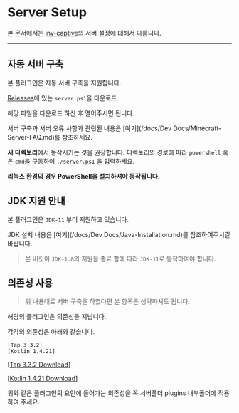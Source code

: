 # Server Setup

본 문서에서는 [inv-captive](https://github.com/monun/inv-captive)의 서버 설정에 대해서 다룹니다.

---

## 자동 서버 구축

본 플러그인은 자동 서버 구축을 지원합니다.

[Releases](https://github.com/monun/inv-captive/releases)에 있는 `server.ps1`을 다운로드.

해당 파일을 다운로드 하신 후 열어주시면 됩니다.

서버 구축과 서버 오류 사항과 관련된 내용은 [여기](/docs/Dev Docs/Minecraft-Server-FAQ.md)를 참조하세요.

**새 디렉토리**에서 동작시키는 것을 권장합니다.
디렉토리의 경로에 따라 ``powershell`` 혹은 ``cmd``을 구동하여 `./server.ps1` 을 입력하세요.

**리눅스 환경의 경우 PowerShell을 설치하셔야 동작됩니다.**

## JDK 지원 안내

본 플러그인은 `JDK-11` 부터 지원하고 있습니다.

JDK 설치 내용은 [여기](/docs/Dev Docs/Java-Installation.md)를 참조하여주시길 바랍니다.

> 본 버킷이 `JDK-1.8`의 지원을 종료 함에 따라 `JDK-11`로 동작하여야 합니다.

## 의존성 사용

> 위 내용대로 서버 구축을 하였다면 본 항목은 생략하셔도 됩니다.

해당의 플러그인은 의존성을 지닙니다.

각각의 의존성은 아래와 같습니다.

```
[Tap 3.3.2]
[Kotlin 1.4.21]
```

[[Tap 3.3.2 Download](https://github.com/monun/tap/releases/download/3.3.2/Tap.jar)]

[[Kotlin 1.4.21 Download](https://github.com/monun/kotlin-plugin/releases/download/1.4.21/Kotlin.jar)]

위와 같은 플러그인의 요인에 들어가는 의존성을 꼭 서버폴더 plugins 내부폴더에 적용하여 주세요.